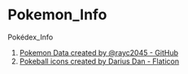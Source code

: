 # Pokemon_Info
 Pokédex_Info

1. <a href="https://github.com/rayc2045/pokedex" title="Pokémon Data Source">Pokemon Data created by @rayc2045 - GitHub</a>
2. <a href="https://www.flaticon.com/free-icons/pokeball" title="pokeball icons">Pokeball icons created by Darius Dan - Flaticon</a>
